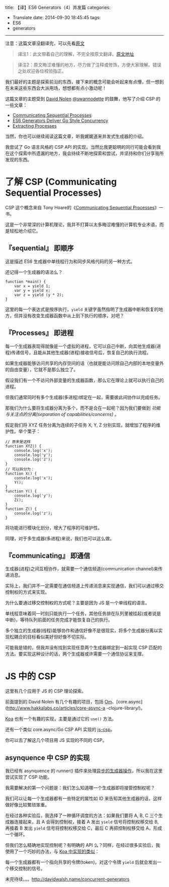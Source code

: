 title: 【译】ES6 Generators（4）并发篇
categories:
  - Translate
date: 2014-09-30 18:45:45
tags:
  - ES6
  - generators
---

注意：这篇文章没翻译完，可以先看[原文](http://davidwalsh.name/async-generators)

> 译注1：此文带着自己的理解，不完全按原文翻译。[原文地址](http://davidwalsh.name/concurrent-generators)

> 译注2：原文晦涩难懂的地方，尽力做了注释或修饰，方便大家理解。错误之处欢迎各位校验指正。

我们最好的主题是探索前沿的东西，接下来的概念可能会听起来有点懵，但一想到在未来这些东西会大派用场，想想都有点小激动呢！


这篇文章的主题受到 [David Nolen](http://github.com/swannodette) [@swannodette](http://twitter.com/swannodette) 的鼓舞，他写了介绍 CSP 的一些文章：

- [Communicating Sequential Processes](http://swannodette.github.io/2013/07/12/communicating-sequential-processes/)
- [ES6 Generators Deliver Go Style Concurrency](http://swannodette.github.io/2013/08/24/es6-generators-and-csp/)
- [Extracting Processes](http://swannodette.github.io/2013/07/31/extracting-processes/)

当然，你也可以继续阅读这篇文章，听我娓娓道来并发式生成器的介绍。

我尝试了 Go 语言风格的 CSP API 的实现。当然比我更聪明的同行可能会看到我在这个探索中所遗漏的地方，我会持续不断地探索和尝试，并坚持和你们分享我所发现的东西。

# 了解 CSP (Communicating Sequential Processes)

CSP 这个概念来自 Tony Hoare的《[Communicating Sequential Processes](http://www.usingcsp.com/)》一书。

这是一个非常深的计算机理论，我并不打算以太多晦涩难懂的计算机专业术语，而是轻松地介绍它。

## 『sequential』 即顺序

这是描述 ES6 生成器中单线程行为和同步风格代码的另一种方式。

还记得一个生成器的语法么？

```
function *main() {
    var x = yield 1;
    var y = yield x;
    var z = yield (y * 2);
}
```

这里的每一个表达式是按序执行，`yield` 关键字虽然指明了生成器中断和恢复的地方，但并没有改变生成器函数中从上到下执行的顺序，对吧？

## 『Processes』 即进程

每一个生成器表现得就像是一个虚拟的进程，它可以自己中断，向其他生成器(进程)传递信号，且能从其他生成器(进程)接收信号后，恢复自己的执行流程。

如果生成器能够访问共享的内存空间的话（也就是能访问除自己内部的本地变量外的自由变量），它就不是那么独立了。

假设我们有一个不访问外部变量的生成器函数，那么它在理论上就可以执行自己的进程。

但我们通常同时有多个生成器(多进程)绑定在一起，需要彼此间协作以完成任务。

那我们为什么要将生成器分离为多个，而不是合在一起呢？因为我们要做到 *功能与关注点的分离(separation of capabilities/concerns)* 。

假定我们将 XYZ 任务分离为连续的子任务 X, Y, Z 分别实现，就增加了程序的维护性。举个栗子：

```
// 原来是这样
function XYZ() {
    console.log('x');
    console.log('y');
    console.log('z');
}
// 可以拆分为：
function X() {
    console.log('x');
    Y();
}
function Y() {
    console.log('y');
    Z();
}
function Z() {
    console.log('z');
}
```
将功能进行模块化划分，增大了程序的可维护性。

同理，对于多生成器(多进程)来说，我们也可以这么做。

## 『communicating』 即通信

生成器(进程)之间互相协作，就需要一个通信频道(communication channel)来传递消息。

实际上，我们并不一定需要在通信频道上传递消息来实现通信，我们可以通过移交控制权的方式来实现。

为什么要通过移交控制权的方式呢？主要是因为 JS 是一个单线程的语言。

单线程意味着同一时刻只能执行一个任务，其他任务排在队列里被挂起(或者说是中断)，等待队列前面的任务完成才能恢复自己的执行。

多个独立的生成器(线程)能够协作和通信好像不是很现实，将多个生成器分离以实现松耦合的目标看似美好但好像不切实际。

可能我是错的，但我并没有找到实现任意两个生成器绑定到一起实现 CSP 匹配的方法。要实现这种设计的话，两个生成器或许需要一个通信协议来支撑。

# JS 中的 CSP 

这里有几个应用于 JS 的 CSP 理论探索。

前面提到的 David Nolen 有几个有趣的项目，包括 [Om](https://github.com/swannodette/om)、[core.async](http://www.hakkalabs.co/articles/core-async-a -clojure-library/)。

[Koa](http://koajs.com/) 也有一个有趣的实现，主要是通过它的 `use()` 方法。

还有一个类似 core.async/Go CSP  API 实现的 [js-csp](https://github.com/ubolonton/js-csp)。

你可以去了解这几个项目用 JS 实现的不同的 CSP。

## asynquence 中 CSP 的实现

我已经有 asynquence 的 runner() 插件来处理[异步的生成器操作](http://davidwalsh.name/async-generators/#rungenerator-library-utility)，所以我在这里尝试实现了 CSP 功能。

我需要解决的第一个问题是：我们怎么知道哪一个生成器即将接管控制权呢？

我们可以让每一个生成器都有一些特定的属性如 ID 来告知其他生成器的话，这样做好像比较繁琐笨重。

在经过各种实验后，我选择了一种循环调度的方法：如果我们要将 A, B, C 三个生成器连接起来，且 A 会得到控制权，接着 A 发出 `yield` 信号将控制权移交给 B, 再接着 B 发出 `yield` 信号将控制权移交给 C，最后 C 再把控制权移交给 A，形成一个循环。

但我们怎么精确地实现控制呢？有明确的 API 么？同样，在经过很多实验后，我使用了一个巧妙的办法，与 [Koa 中实现的类似](http://koajs.com/#cascading)：

每一个生成器都有一个指向共享的令牌(token)，对这个令牌  `yield` 后就会发出一个移交控制的信号。

未完待续。。。http://davidwalsh.name/concurrent-generators





